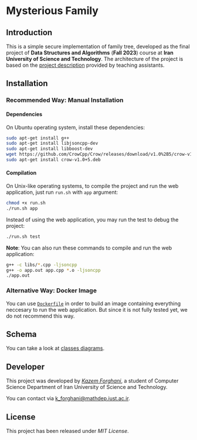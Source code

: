 # Mysterious Family

## Introduction

This is a simple secure implementation of family tree, developed as the final project of **Data Structures and Algorithms** (**Fall 2023**) course at **Iran University of Science and Technology**. The architecture of the project is based on the [project description](schema/description.pdf) provided by teaching assistants.

## Installation

### Recommended Way: Manual Installation

#### Dependencies

On Ubuntu operating system, install these dependencies:

```bash
sudo apt-get install g++
sudo apt-get install libjsoncpp-dev
sudo apt-get install libboost-dev
wget https://github.com/CrowCpp/Crow/releases/download/v1.0%2B5/crow-v1.0+5.deb
sudo apt-get install crow-v1.0+5.deb
```

#### Compilation

On Unix-like operating systems, to compile the project and run the web application, just run `run.sh` with `app` argument:

```bash
chmod +x run.sh
./run.sh app
```

Instead of using the web application, you may run the test to debug the project:

```bash
./run.sh test
```

**Note**: You can also run these commands to compile and run the web application:

```bash
g++ -c libs/*.cpp -ljsoncpp
g++ -o app.out app.cpp *.o -ljsoncpp
./app.out
```

### Alternative Way: Docker Image

You can use [`Dockerfile`](./Dockerfile) in order to build an image containing everything neccesary to run the web application. But since it is not fully tested yet, we do not recommend this way.

## Schema

You can take a look at [classes diagrams](schema/uml.md).

## Developer

This project was developed by [*Kazem Forghani*](https://github.com/k-forghani), a student of Computer Science Department of Iran University of Science and Technology.

You can contact via k_forghani@mathdep.iust.ac.ir.

## License

This project has been released under *MIT License*.